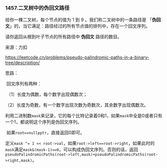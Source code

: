 ### 1457.二叉树中的伪回文路径

给你一棵二叉树，每个节点的值为 1 到 9 。我们称二叉树中的一条路径是 「**伪回文**」的，当它满足：路径经过的所有节点值的排列中，存在一个回文序列。

请你返回从根到叶子节点的所有路径中 **伪回文** 路径的数目。

来源：力扣

https://leetcode.cn/problems/pseudo-palindromic-paths-in-a-binary-tree/description/



思路：

​		回文序列有两种：

​		 （1）长度为偶数，每个数字出现偶数次；

​		 （2）长度为奇数，有一个数字出现次数为奇数次，其余数字出现偶数次。

​		利用二进制数`mask`来记录，它的每个比特记录着0和1，如果`mask`中全是0或者只有一个1，都说明这个序列是伪回文序列。

​		如果`root==nullpptr`，直接返回0即可。

​		定义`mask ^= 1 << root->val`，如果`root->left==root->right`，如果此时的`mask`满足`mask&(mask-1)==0`，可以构成伪回文序列。否则的话，返回`pseudoPalindromicPaths(root->left,mask)+pseudoPalindromicPaths(root->right,mask)`。
